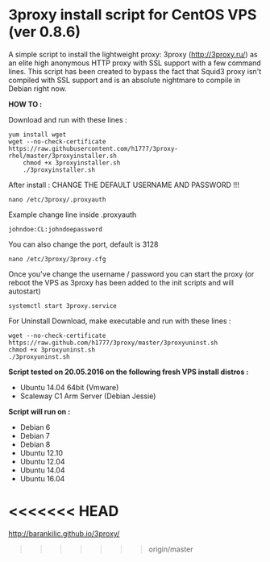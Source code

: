 3proxy install script for CentOS VPS (ver 0.8.6)
======================================================

A simple script to install the lightweight proxy: 3proxy (http://3proxy.ru/) as an elite high anonymous HTTP proxy with SSL support with a few command lines.
This script has been created to bypass the fact that Squid3 proxy isn't compiled with SSL support and is an absolute nightmare to compile in Debian right now.


**HOW TO :**

Download and run with these lines :

	yum install wget
   	wget --no-check-certificate https://raw.githubusercontent.com/h1777/3proxy-rhel/master/3proxyinstaller.sh
    	chmod +x 3proxyinstaller.sh
    	./3proxyinstaller.sh

After install : CHANGE THE DEFAULT USERNAME AND PASSWORD !!!

    nano /etc/3proxy/.proxyauth

Example change line inside .proxyauth

    johndoe:CL:johndoepassword

You can also change the port, default is 3128

    nano /etc/3proxy/3proxy.cfg


Once you've change the username / password you can start the proxy
(or reboot the VPS as 3proxy has been added to the init scripts and will autostart)

    systemctl start 3proxy.service

For Uninstall Download, make executable and run with these lines :

	wget --no-check-certificate https://raw.github.com/h1777/3proxy/master/3proxyuninst.sh
	chmod +x 3proxyuninst.sh
	./3proxyuninst.sh

**Script tested on 20.05.2016 on the following fresh VPS install distros :**

- Ubuntu 14.04 64bit (Vmware)
- Scaleway C1 Arm Server (Debian Jessie)


**Script will run on :**
- Debian 6
- Debian 7
- Debian 8
- Ubuntu 12.10
- Ubuntu 12.04
- Ubuntu 14.04
- Ubuntu 16.04

<<<<<<< HEAD
=======
http://barankilic.github.io/3proxy/
>>>>>>> origin/master
